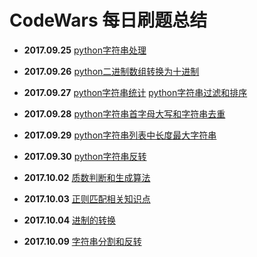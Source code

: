 # CodeWars 每日刷题总结
- **2017.09.25**
[python字符串处理][1]
- **2017.09.26**
[python二进制数组转换为十进制][2]
- **2017.09.27**
[python字符串统计][3]
[python字符串过滤和排序][4]
- **2017.09.28**
[python字符串首字母大写和字符串去重][5]
- **2017.09.29**
[python字符串列表中长度最大字符串][6]
- **2017.09.30**
[python字符串反转][7]
- **2017.10.02**
[质数判断和生成算法][8]
- **2017.10.03**
[正则匹配相关知识点][9]
- **2017.10.04**
[进制的转换][10]
- **2017.10.09**
[字符串分割和反转][11]

  [1]: https://www.zybuluo.com/aloyschen/note/899598
  [2]: https://www.zybuluo.com/aloyschen/note/899615
  [3]: https://www.zybuluo.com/aloyschen/note/899632
  [4]: https://www.zybuluo.com/aloyschen/note/899895
  [5]: https://www.zybuluo.com/aloyschen/note/901785
  [6]: https://www.zybuluo.com/aloyschen/note/903080
  [7]: https://www.zybuluo.com/aloyschen/note/903517
  [8]: https://www.zybuluo.com/aloyschen/note/904764
  [9]: https://www.zybuluo.com/aloyschen/note/905194
  [10]: https://www.zybuluo.com/aloyschen/note/905682
  [11]: https://www.zybuluo.com/aloyschen/note/909103

